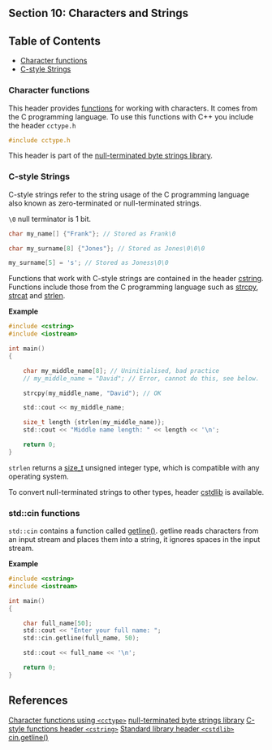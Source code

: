 ## Section 10: Characters and Strings

## Table of Contents
- [Character functions](#character-functions)
- [C-style Strings](#c-style-strings)


### Character functions

This header provides [functions](https://en.cppreference.com/w/cpp/string/byte#Functions) for working with characters. It comes from the C programming language. To use this functions with C++ you include the header `cctype.h`

```c
#include cctype.h
```
This header is part of the [null-terminated byte strings library](https://en.cppreference.com/w/cpp/string/byte).

### C-style Strings

C-style strings refer to the string usage of the C programming language also known as zero-terminated or null-terminated strings. 

`\0` null terminator is 1 bit.

```c
char my_name[] {"Frank"}; // Stored as Frank\0

char my_surname[8] {"Jones"}; // Stored as Jones\0\0\0

my_surname[5] = 's'; // Stored as Joness\0\0
```

Functions that work with C-style strings are contained in the header [cstring](https://en.cppreference.com/w/cpp/header/cstring). Functions include those from the C programming language such as [strcpy](https://en.cppreference.com/w/cpp/string/byte/strcpy), [strcat](https://en.cppreference.com/w/cpp/string/byte/strcpy) and [strlen](https://en.cppreference.com/w/cpp/string/byte/strlen).

**Example**
```c
#include <cstring>
#include <iostream>

int main()
{

    char my_middle_name[8]; // Uninitialised, bad practice
    // my_middle_name = "David"; // Error, cannot do this, see below.

    strcpy(my_middle_name, "David"); // OK

    std::cout << my_middle_name;

    size_t length {strlen(my_middle_name)};
    std::cout << "Middle name length: " << length << '\n';

    return 0;
}
 ```

`strlen` returns a [size_t](https://en.cppreference.com/w/cpp/types/size_t) unsigned integer type, which is compatible with any operating system.

To convert null-terminated strings to other types, header [cstdlib](https://en.cppreference.com/w/cpp/header/cstdlib) is available.

### std::cin functions


`std::cin` contains a function called [getline()](https://en.cppreference.com/w/cpp/string/basic_string/getline). getline reads characters from an input stream and places them into a string, it ignores spaces in the input stream.

**Example**
```c
#include <cstring>
#include <iostream>

int main()
{

    char full_name[50];
    std::cout << "Enter your full name: ";
    std::cin.getline(full_name, 50);

    std::cout << full_name << '\n';

    return 0;
}
```




## References
[Character functions using `<cctype>`](https://en.cppreference.com/w/cpp/string/byte#Functions)
[null-terminated byte strings library](https://en.cppreference.com/w/cpp/string/byte)
[C-style functions header `<cstring>`](https://en.cppreference.com/w/cpp/header/cstring)
[Standard library header `<cstdlib>`](https://en.cppreference.com/w/cpp/header/cstdlib)
[cin.getline()](https://en.cppreference.com/w/cpp/string/basic_string/getline)